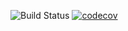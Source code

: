 ![Build Status](https://travis-ci.com/BumwooPark/sumwhere.svg?token=Gayjxq3w5RfMZDaAgRas&branch=master)
[![codecov](https://codecov.io/gh/BumwooPark/sumwhere/branch/master/graph/badge.svg?token=tl7Q2pABg9)](https://codecov.io/gh/BumwooPark/sumwhere)